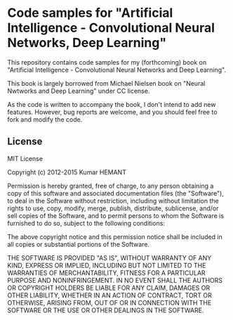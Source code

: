 # Code samples for "Artificial Intelligence - Convolutional Neural Networks, Deep Learning"

This repository contains code samples for my (forthcoming) book on
"Artificial Intelligence - Convolutional Neural Networks and Deep Learning".

This book is largely borrowed from Michael Nielsen book on "Neural Nwtworks 
and Deep Learning" under CC license.

As the code is written to accompany the book, I don't intend to add
new features.  However, bug reports are welcome, and you should feel
free to fork and modify the code.



## License

MIT License

Copyright (c) 2012-2015 Kumar HEMANT

Permission is hereby granted, free of charge, to any person obtaining
a copy of this software and associated documentation files (the
"Software"), to deal in the Software without restriction, including
without limitation the rights to use, copy, modify, merge, publish,
distribute, sublicense, and/or sell copies of the Software, and to
permit persons to whom the Software is furnished to do so, subject to
the following conditions:

The above copyright notice and this permission notice shall be
included in all copies or substantial portions of the Software.

THE SOFTWARE IS PROVIDED "AS IS", WITHOUT WARRANTY OF ANY KIND,
EXPRESS OR IMPLIED, INCLUDING BUT NOT LIMITED TO THE WARRANTIES OF
MERCHANTABILITY, FITNESS FOR A PARTICULAR PURPOSE AND
NONINFRINGEMENT. IN NO EVENT SHALL THE AUTHORS OR COPYRIGHT HOLDERS BE
LIABLE FOR ANY CLAIM, DAMAGES OR OTHER LIABILITY, WHETHER IN AN ACTION
OF CONTRACT, TORT OR OTHERWISE, ARISING FROM, OUT OF OR IN CONNECTION
WITH THE SOFTWARE OR THE USE OR OTHER DEALINGS IN THE SOFTWARE.
